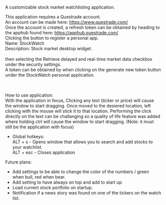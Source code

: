 A customizable stock market watchlisting application.

This application requires a Questrade account. </br>
An account can be made here: https://www.questrade.com/
</br>
Once the account is created, a refresh token can be obtained by heading to the apphub found here: https://apphub.questrade.com/</br>
Clicking the button to register a personal app.
</br>
Name:			StockWatch</br>
Description:	Stock market desktop widget.</br>
</br>
then selecting the Retrieve delayed and real-time market data checkbox under the security settings.</br>
A token can be obtained by when clicking on the generate new token button under the StockWatch personal application.</br>
</br>

</br>
How to use application:
</br>
With the application in focus, Clicking any text (ticker or price) will cause the window to start dragging. Once moved to the desiered location, left clicking with the mouse will stick it to that location.
Performing the click directly on the text can be challanging so a quality of life feature was added where holding ctrl will cause the window to start dragging. (Note: it must still be the application with focus)

- Global hotkeys:						
ALT + s		-	Opens window that allows you to search and add stocks to your watchlist. </br>
ALT + esc	-	Closes application </br>




Future plans:

- Add settings to be able to change the color of the numbers / green when bull, red when bear.
- Add setting to have always on top and add to start up
- Load current stock portfolio on startup.
- Notification if a news story was found on one of the tickers on the watch list.
